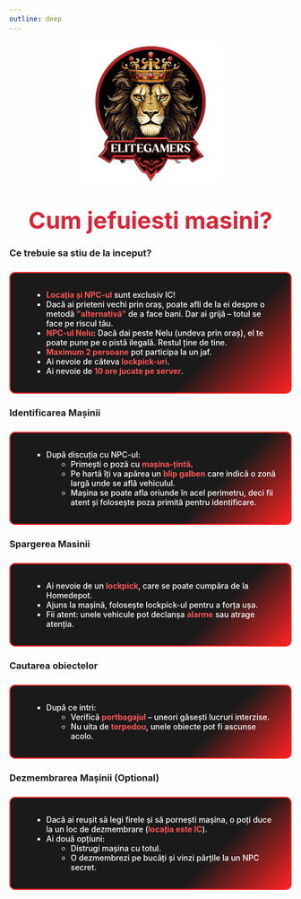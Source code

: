```yaml
---
outline: deep
---
```


<img src="../public/elitegamers.png" alt="pozaRegulament" width="256" height="256" style="display: block; margin: 0 auto; border-radius: 5%;">


# <center style="font-size: 2.6rem; color: #d72638; margin-top: 1rem;"> Cum jefuiesti masini?</center>

<style>
  .eg-box-jafmasini {
    background: linear-gradient(135deg, #1a1a1a 70%, #ff2323 100%);
    border: 2px solid #ff2323;
    border-radius: 10px;
    padding: 16px 20px;
    margin: 24px auto;
    max-width: 900px;
    color: white;
    font-weight: 500;
  }
  .eg-box-jafmasini strong {
    color: #ff5555;
  }
  .eg-box-jafmasini ul {
    margin-left: 20px;
  }
</style>

### Ce trebuie sa stiu de la inceput?
<div class="eg-box-jafmasini" style="margin-left: auto; margin-right: auto;">
  <ul>
    <li><strong>Locația și NPC-ul</strong> sunt exclusiv IC!</li>
    <li>Dacă ai prieteni vechi prin oraș, poate afli de la ei despre o metodă <strong>"alternativă"</strong> de a face bani. Dar ai grijă – totul se face pe riscul tău.</li>
    <li><strong>NPC-ul Nelu</strong>: Dacă dai peste Nelu (undeva prin oraș), el te poate pune pe o pistă ilegală. Restul ține de tine.</li>
    <li><strong>Maximum 2 persoane</strong> pot participa la un jaf.</li>
    <li>Ai nevoie de câteva <strong>lockpick-uri</strong>.</li>
    <li>Ai nevoie de <strong>10 ore jucate pe server</strong>.</li>
  </ul>
</div>

### Identificarea Mașinii

<div class="eg-box-jafmasini">
  <ul>
    <li>După discuția cu NPC-ul:
      <ul>
        <li>Primești o poză cu <strong>mașina-țintă</strong>.</li>
        <li>Pe hartă îți va apărea un <strong>blip galben</strong> care indică o zonă largă unde se află vehiculul.</li>
        <li>Mașina se poate afla oriunde în acel perimetru, deci fii atent și folosește poza primită pentru identificare.</li>
      </ul>
    </li>
  </ul>
</div>

### Spargerea Masinii
<div class="eg-box-jafmasini">
  <ul>
    <li>Ai nevoie de un <strong>lockpick</strong>, care se poate cumpăra de la Homedepot.</li>
    <li>Ajuns la mașină, folosește lockpick-ul pentru a forța ușa.</li>
    <li>Fii atent: unele vehicule pot declanșa <strong>alarme</strong> sau atrage atenția.</li>
  </ul>
</div>

### Cautarea obiectelor
<div class="eg-box-jafmasini">
  <ul>
    <li>După ce intri:
      <ul>
        <li>Verifică <strong>portbagajul</strong> – uneori găsești lucruri interzise.</li>
        <li>Nu uita de <strong>torpedou</strong>, unele obiecte pot fi ascunse acolo.</li>
      </ul>
    </li>
  </ul>
</div>

### Dezmembrarea Mașinii (Optional)
<div class="eg-box-jafmasini">
  <ul>
    <li>Dacă ai reușit să legi firele și să pornești mașina, o poți duce la un loc de dezmembrare (<strong>locația este IC</strong>).</li>
    <li>Ai două opțiuni:
      <ul>
        <li>Distrugi mașina cu totul.</li>
        <li>O dezmembrezi pe bucăți și vinzi părțile la un NPC secret.</li>
      </ul>
    </li>
  </ul>
</div>
